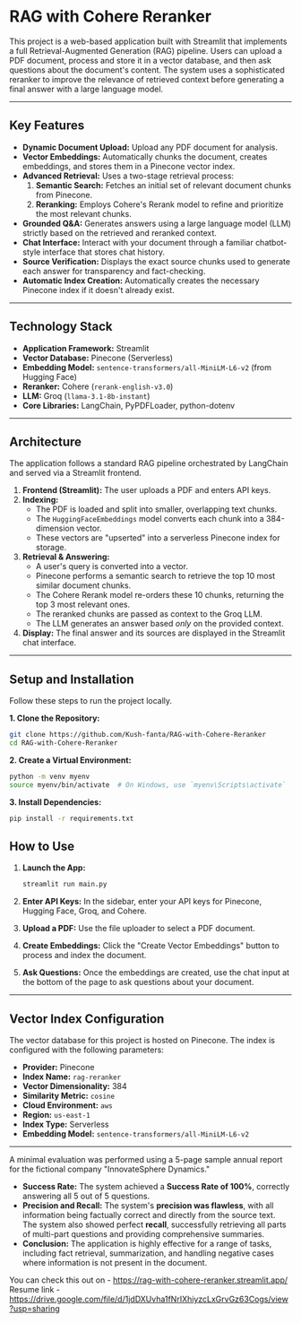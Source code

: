 # RAG with Cohere Reranker

This project is a web-based application built with Streamlit that implements a full Retrieval-Augmented Generation (RAG) pipeline. Users can upload a PDF document, process and store it in a vector database, and then ask questions about the document's content. The system uses a sophisticated reranker to improve the relevance of retrieved context before generating a final answer with a large language model.

---
## Key Features

- **Dynamic Document Upload:** Upload any PDF document for analysis.
- **Vector Embeddings:** Automatically chunks the document, creates embeddings, and stores them in a Pinecone vector index.
- **Advanced Retrieval:** Uses a two-stage retrieval process:
    1.  **Semantic Search:** Fetches an initial set of relevant document chunks from Pinecone.
    2.  **Reranking:** Employs Cohere's Rerank model to refine and prioritize the most relevant chunks.
- **Grounded Q&A:** Generates answers using a large language model (LLM) strictly based on the retrieved and reranked context.
- **Chat Interface:** Interact with your document through a familiar chatbot-style interface that stores chat history.
- **Source Verification:** Displays the exact source chunks used to generate each answer for transparency and fact-checking.
- **Automatic Index Creation:** Automatically creates the necessary Pinecone index if it doesn't already exist.

---
## Technology Stack

- **Application Framework:** Streamlit
- **Vector Database:** Pinecone (Serverless)
- **Embedding Model:** `sentence-transformers/all-MiniLM-L6-v2` (from Hugging Face)
- **Reranker:** Cohere (`rerank-english-v3.0`)
- **LLM:** Groq (`llama-3.1-8b-instant`)
- **Core Libraries:** LangChain, PyPDFLoader, python-dotenv

---
## Architecture

The application follows a standard RAG pipeline orchestrated by LangChain and served via a Streamlit frontend.

1.  **Frontend (Streamlit):** The user uploads a PDF and enters API keys.
2.  **Indexing:**
    - The PDF is loaded and split into smaller, overlapping text chunks.
    - The `HuggingFaceEmbeddings` model converts each chunk into a 384-dimension vector.
    - These vectors are "upserted" into a serverless Pinecone index for storage.
3.  **Retrieval & Answering:**
    - A user's query is converted into a vector.
    - Pinecone performs a semantic search to retrieve the top 10 most similar document chunks.
    - The Cohere Rerank model re-orders these 10 chunks, returning the top 3 most relevant ones.
    - The reranked chunks are passed as context to the Groq LLM.
    - The LLM generates an answer based *only* on the provided context.
4.  **Display:** The final answer and its sources are displayed in the Streamlit chat interface.

---
## Setup and Installation

Follow these steps to run the project locally.

**1. Clone the Repository:**
```bash
git clone https://github.com/Kush-fanta/RAG-with-Cohere-Reranker
cd RAG-with-Cohere-Reranker
```
**2. Create a Virtual Environment:**
```bash
python -m venv myenv
source myenv/bin/activate  # On Windows, use `myenv\Scripts\activate`
```
**3. Install Dependencies:**
```bash
pip install -r requirements.txt
```

## How to Use

1.  **Launch the App:**

    ```bash
    streamlit run main.py
    ```

2.  **Enter API Keys:** In the sidebar, enter your API keys for Pinecone, Hugging Face, Groq, and Cohere.

3.  **Upload a PDF:** Use the file uploader to select a PDF document.

4.  **Create Embeddings:** Click the "Create Vector Embeddings" button to process and index the document.

5.  **Ask Questions:** Once the embeddings are created, use the chat input at the bottom of the page to ask questions about your document.

-----

## Vector Index Configuration

The vector database for this project is hosted on Pinecone. The index is configured with the following parameters:

  - **Provider:** Pinecone
  - **Index Name:** `rag-reranker`
  - **Vector Dimensionality:** 384
  - **Similarity Metric:** `cosine`
  - **Cloud Environment:** `aws`
  - **Region:** `us-east-1`
  - **Index Type:** Serverless
  - **Embedding Model:** `sentence-transformers/all-MiniLM-L6-v2`

-----


A minimal evaluation was performed using a 5-page sample annual report for the fictional company "InnovateSphere Dynamics."

  - **Success Rate:** The system achieved a **Success Rate of 100%**, correctly answering all 5 out of 5 questions.
  - **Precision and Recall:** The system's **precision was flawless**, with all information being factually correct and directly from the source text. The system also showed perfect **recall**, successfully retrieving all parts of multi-part questions and providing comprehensive summaries.
  - **Conclusion:** The application is highly effective for a range of tasks, including fact retrieval, summarization, and handling negative cases where information is not present in the document.

You can check this out on - https://rag-with-cohere-reranker.streamlit.app/
Resume link - https://drive.google.com/file/d/1jdDXUvha1fNrIXhiyzcLxGrvGz63Cogs/view?usp=sharing
